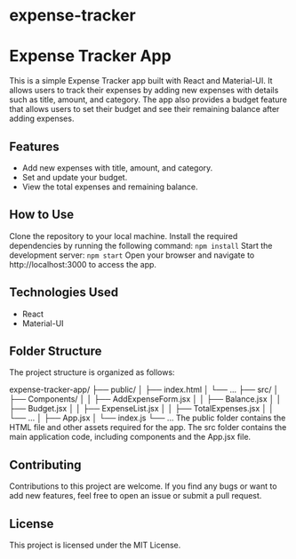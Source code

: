 # expense-tracker
# Expense Tracker App

This is a simple Expense Tracker app built with React and Material-UI. It allows users to track their expenses by adding new expenses with details such as title, amount, and category. The app also provides a budget feature that allows users to set their budget and see their remaining balance after adding expenses.

## Features
- Add new expenses with title, amount, and category.
- Set and update your budget.
- View the total expenses and remaining balance.

## How to Use
Clone the repository to your local machine.
Install the required dependencies by running the following command:
``
npm install
``
Start the development server:
``
npm start
``
Open your browser and navigate to http://localhost:3000 to access the app.

## Technologies Used
- React
- Material-UI

## Folder Structure
The project structure is organized as follows:

expense-tracker-app/
  ├── public/
  │   ├── index.html
  │   └── ...
  ├── src/
  │   ├── Components/
  │   │   ├── AddExpenseForm.jsx
  │   │   ├── Balance.jsx
  │   │   ├── Budget.jsx
  │   │   ├── ExpenseList.jsx
  │   │   ├── TotalExpenses.jsx
  │   │   └── ...
  │   ├── App.jsx
  │   └── index.js
  └── ...
The public folder contains the HTML file and other assets required for the app.
The src folder contains the main application code, including components and the App.jsx file.

## Contributing
Contributions to this project are welcome. If you find any bugs or want to add new features, feel free to open an issue or submit a pull request.

## License
This project is licensed under the MIT License.
